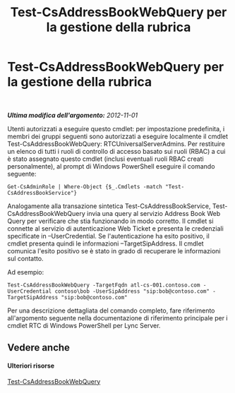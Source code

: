 ﻿---
title: Test-CsAddressBookWebQuery per la gestione della rubrica
TOCTitle: Test-CsAddressBookWebQuery per la gestione della rubrica
ms:assetid: 977a9c1f-5f4e-4539-9a26-8748b61a57d8
ms:mtpsurl: https://technet.microsoft.com/it-it/library/Gg429716(v=OCS.15)
ms:contentKeyID: 49301418
ms.date: 08/24/2015
mtps_version: v=OCS.15
ms.translationtype: HT
---

# Test-CsAddressBookWebQuery per la gestione della rubrica

 

_**Ultima modifica dell'argomento:** 2012-11-01_

Utenti autorizzati a eseguire questo cmdlet: per impostazione predefinita, i membri dei gruppi seguenti sono autorizzati a eseguire localmente il cmdlet Test-CsAddressBookWebQuery: RTCUniversalServerAdmins. Per restituire un elenco di tutti i ruoli di controllo di accesso basato sui ruoli (RBAC) a cui è stato assegnato questo cmdlet (inclusi eventuali ruoli RBAC creati personalmente), al prompt di Windows PowerShell eseguire il comando seguente:

    Get-CsAdminRole | Where-Object {$_.Cmdlets -match "Test-CsAddressBookService"}

Analogamente alla transazione sintetica Test-CsAddressBookService, Test-CsAddressBookWebQuery invia una query al servizio Address Book Web Query per verificare che stia funzionando in modo corretto. Il cmdlet si connette al servizio di autenticazione Web Ticket e presenta le credenziali specificate in –UserCredential. Se l'autenticazione ha esito positivo, il cmdlet presenta quindi le informazioni –TargetSipAddress. Il cmdlet comunica l'esito positivo se è stato in grado di recuperare le informazioni sul contatto.

Ad esempio:

    Test-CsAddressBookWebQuery -TargetFqdn atl-cs-001.contoso.com -UserCredential contoso\bob -UserSipAddress "sip:bob@contoso.com" -TargetSipAddress "sip:bob@contoso.com"

Per una descrizione dettagliata del comando completo, fare riferimento all'argomento seguente nella documentazione di riferimento principale per i cmdlet RTC di Windows PowerShell per Lync Server.

## Vedere anche

#### Ulteriori risorse

[Test-CsAddressBookWebQuery](https://docs.microsoft.com/en-us/powershell/module/skype/Test-CsAddressBookWebQuery)

